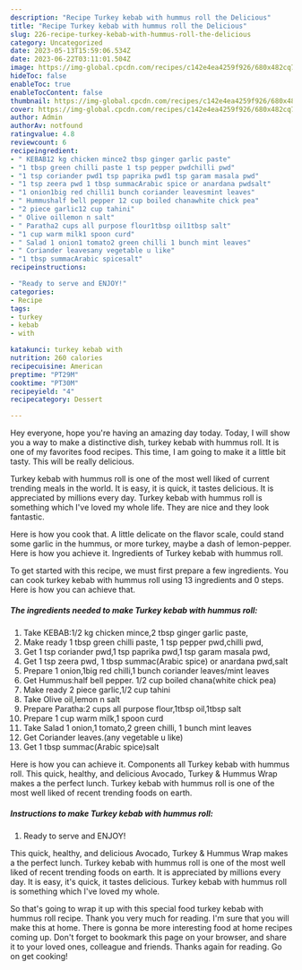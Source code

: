 ```yaml
---
description: "Recipe Turkey kebab with hummus roll the Delicious"
title: "Recipe Turkey kebab with hummus roll the Delicious"
slug: 226-recipe-turkey-kebab-with-hummus-roll-the-delicious
category: Uncategorized
date: 2023-05-13T15:59:06.534Z
date: 2023-06-22T03:11:01.504Z
image: https://img-global.cpcdn.com/recipes/c142e4ea4259f926/680x482cq70/turkey-kebab-with-hummus-roll-recipe-main-photo.jpg
hideToc: false
enableToc: true
enableTocContent: false
thumbnail: https://img-global.cpcdn.com/recipes/c142e4ea4259f926/680x482cq70/turkey-kebab-with-hummus-roll-recipe-main-photo.jpg
cover: https://img-global.cpcdn.com/recipes/c142e4ea4259f926/680x482cq70/turkey-kebab-with-hummus-roll-recipe-main-photo.jpg
author: Admin
authorAv: notfound
ratingvalue: 4.8
reviewcount: 6
recipeingredient:
- " KEBAB12 kg chicken mince2 tbsp ginger garlic paste"
- "1 tbsp green chilli paste 1 tsp pepper pwdchilli pwd"
- "1 tsp coriander pwd1 tsp paprika pwd1 tsp garam masala pwd"
- "1 tsp zeera pwd 1 tbsp summacArabic spice or anardana pwdsalt"
- "1 onion1big red chilli1 bunch coriander leavesmint leaves"
- " Hummushalf bell pepper 12 cup boiled chanawhite chick pea"
- "2 piece garlic12 cup tahini"
- " Olive oillemon n salt"
- " Paratha2 cups all purpose flour1tbsp oil1tbsp salt"
- "1 cup warm milk1 spoon curd"
- " Salad 1 onion1 tomato2 green chilli 1 bunch mint leaves"
- " Coriander leavesany vegetable u like"
- "1 tbsp summacArabic spicesalt"
recipeinstructions:

- "Ready to serve and ENJOY!"
categories:
- Recipe
tags:
- turkey
- kebab
- with

katakunci: turkey kebab with 
nutrition: 260 calories
recipecuisine: American
preptime: "PT29M"
cooktime: "PT30M"
recipeyield: "4"
recipecategory: Dessert

---
```



Hey everyone, hope you're having an amazing day today. Today, I will show you a way to make a distinctive dish, turkey kebab with hummus roll. It is one of my favorites food recipes. This time, I am going to make it a little bit tasty. This will be really delicious.

Turkey kebab with hummus roll is one of the most well liked of current trending meals in the world. It is easy, it is quick, it tastes delicious. It is appreciated by millions every day. Turkey kebab with hummus roll is something which I've loved my whole life. They are nice and they look fantastic.

Here is how you cook that. A little delicate on the flavor scale, could stand some garlic in the hummus, or more turkey, maybe a dash of lemon-pepper. Here is how you achieve it. Ingredients of Turkey kebab with hummus roll.


To get started with this recipe, we must first prepare a few ingredients. You can cook turkey kebab with hummus roll using 13 ingredients and 0 steps. Here is how you can achieve that.

<!--inarticleads1-->

##### The ingredients needed to make Turkey kebab with hummus roll:

1. Take  KEBAB:1/2 kg chicken mince,2 tbsp ginger garlic paste,
1. Make ready 1 tbsp green chilli paste, 1 tsp pepper pwd,chilli pwd,
1. Get 1 tsp coriander pwd,1 tsp paprika pwd,1 tsp garam masala pwd,
1. Get 1 tsp zeera pwd, 1 tbsp summac(Arabic spice) or anardana pwd,salt
1. Prepare 1 onion,1big red chilli,1 bunch coriander leaves/mint leaves
1. Get  Hummus:half bell pepper. 1/2 cup boiled chana(white chick pea)
1. Make ready 2 piece garlic,1/2 cup tahini
1. Take  Olive oil,lemon n salt
1. Prepare  Paratha:2 cups all purpose flour,1tbsp oil,1tbsp salt
1. Prepare 1 cup warm milk,1 spoon curd
1. Take  Salad 1 onion,1 tomato,2 green chilli, 1 bunch mint leaves
1. Get  Coriander leaves.(any vegetable u like)
1. Get 1 tbsp summac(Arabic spice)salt


Here is how you can achieve it. Components all Turkey kebab with hummus roll. This quick, healthy, and delicious Avocado, Turkey &amp; Hummus Wrap makes a the perfect lunch. Turkey kebab with hummus roll is one of the most well liked of recent trending foods on earth. 

<!--inarticleads2-->

##### Instructions to make Turkey kebab with hummus roll:


1. Ready to serve and ENJOY!

This quick, healthy, and delicious Avocado, Turkey &amp; Hummus Wrap makes a the perfect lunch. Turkey kebab with hummus roll is one of the most well liked of recent trending foods on earth. It is appreciated by millions every day. It is easy, it&#39;s quick, it tastes delicious. Turkey kebab with hummus roll is something which I&#39;ve loved my whole. 

So that's going to wrap it up with this special food turkey kebab with hummus roll recipe. Thank you very much for reading. I'm sure that you will make this at home. There is gonna be more interesting food at home recipes coming up. Don't forget to bookmark this page on your browser, and share it to your loved ones, colleague and friends. Thanks again for reading. Go on get cooking!
